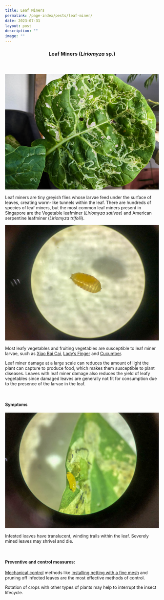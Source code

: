 ```yaml
---
title: Leaf Miners
permalink: /page-index/pests/leaf-miner/
date: 2023-07-31
layout: post
description: ""
image: ""
---
```

<header>
	<h3>Leaf Miners (<em>Liriomyza</em> sp.)</h3>
</header>

<section>
	<img title="Photo by Jacqueline Chua." src="/images/Biodiversity/LeafMiner_JacChua.jpg">
	<p>Leaf miners are tiny greyish flies whose larvae feed under the surface of leaves, creating worm-like tunnels within the leaf.  There are hundreds of species of leaf miners, but the most common leaf miners present in Singapore are the Vegetable leafminer (<em>Liriomyza sativae</em>) and American serpentine leafminer (<em>Liriomyza trifolii</em>).</p>
	<img title="Leaf miner larvae. Photo by Plant Science and Health, NParks." src="/images/Biodiversity/leafminer%20(2)_plantscienceandhealth_nparks.jpg">
	<p>Most leafy vegetables and fruiting vegetables are susceptible to leaf miner larvae, such as <a href="/page-index/edible-plants/xiao-bai-cai/">Xiao Bai Cai</a>, <a href="/page-index/edible-plants/ladys-finger/">Lady’s Finger</a> and <a href="/page-index/edible-plants/cucumber/">Cucumber</a>.</p>
	<p>Leaf miner damage at a large scale can reduces the amount of light the plant can capture to produce food, which makes them susceptible to plant diseases. Leaves with leaf miner damage also reduces the yield of leafy vegetables since damaged leaves are generally not fit for consumption due to the presence of the larvae in the leaf.</p>
	<br>
</section>

<section>
	<h4>Symptoms</h4>
	<img title="Leaf miner larvae extracted from a damaged leaf. Photo by Plant Science and Health, NParks" src="/images/Biodiversity/leafminer%20(1)_plantscienceandhealth_nparks.jpg">
		<p>Infested leaves have translucent, winding trails within the leaf. Severely mined leaves may shrivel and die. </p>
	<br>
</section>

<section>
	<h4>Preventive and control measures:</h4>
	<p><a href="/page-index/horticulture-techniques/pest-control/#mechanical_control">Mechanical control</a> methods like <a href="/page-index/hardscapes/netting/">installing netting with a fine mesh</a> and pruning off infected leaves are the most effective methods of control. </p>
		<p>Rotation of crops with other types of plants may help to interrupt the insect lifecycle.</p>
	<br>
</section>